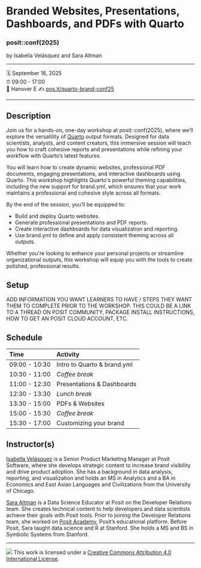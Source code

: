 Branded Websites, Presentations, Dashboards, and PDFs with Quarto
================

### posit::conf(2025)

by Isabella Velásquez and Sara Altman

-----

:spiral_calendar: September 16, 2025  
:alarm_clock:     09:00 - 17:00  
:hotel:           Hanover E
:writing_hand:    [pos.it/quarto-brand-conf25](http://pos.it/quarto-brand-conf25)

-----

## Description

Join us for a hands-on, one-day workshop at posit::conf(2025), where we’ll explore the versatility of [Quarto](https://quarto.org/) output formats. Designed for data scientists, analysts, and content creators, this immersive session will teach you how to craft cohesive reports and presentations while refining your workflow with Quarto’s latest features.

You will learn how to create dynamic websites, professional PDF documents, engaging presentations, and interactive dashboards using Quarto. This workshop highlights Quarto's powerful theming capabilities, including the new support for brand.yml, which ensures that your work maintains a professional and cohesive style across all formats.

By the end of the session, you’ll be equipped to:

* Build and deploy Quarto websites.
* Generate professional presentations and PDF reports.
* Create interactive dashboards for data visualization and reporting.
* Use brand.yml to define and apply consistent theming across all outputs.

Whether you're looking to enhance your personal projects or streamline organizational outputs, this workshop will equip you with the tools to create polished, professional results.

## Setup

ADD INFORMATION YOU WANT LEARNERS TO HAVE / STEPS THEY WANT THEM TO COMPLETE PRIOR TO THE WORKSHOP. THIS COULD BE A LINK TO A THREAD ON POSIT COMMUNITY, PACKAGE INSTALL INSTRUCTIONS, HOW TO GET AN POSIT CLOUD ACCOUNT, ETC.

## Schedule

| Time          | Activity         |
| :------------ | :--------------- |
| 09:00 - 10:30 | Intro to Quarto  & brand.yml     |
| 10:30 - 11:00 | *Coffee break*   |
| 11:00 - 12:30 | Presentations & Dashboards        |
| 12:30 - 13:30 | *Lunch break*    |
| 13:30 - 15:00 | PDFs & Websites        |
| 15:00 - 15:30 | *Coffee break*   |
| 15:30 - 17:00 | Customizing your brand        |


## Instructor(s)

[Isabella Velásquez](https://ivelasq.rbind.io/) is a Senior Product Marketing Manager at Posit Software, where she develops strategic content to increase brand visibility and drive product adoption. She has a background in data analysis, reporting, and visualization and holds an MS in Analytics and a BA in Economics and East Asian Languages and Civilizations from the University of Chicago.

[Sara Altman](https://www.linkedin.com/in/sarakaltman) is a Data Science Educator at Posit on the Developer Relations team. She creates technical content to help developers and data scientists achieve their goals with Posit tools. Prior to joining the Developer Relations team, she worked on [Posit Academy](https://posit.co/products/enterprise/academy/), Posit’s educational platform. Before Posit, Sara taught data science and R at Stanford. She holds a MS and BS in Symbolic Systems from Stanford.

-----

![](https://i.creativecommons.org/l/by/4.0/88x31.png) This work is licensed under a [Creative Commons Attribution 4.0 International License](https://creativecommons.org/licenses/by/4.0/).
